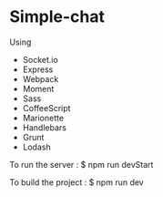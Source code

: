 # Simple-chat

Using
- Socket.io
- Express
- Webpack
- Moment
- Sass
- CoffeeScript
- Marionette
- Handlebars
- Grunt
- Lodash

To run the server :
$ npm run devStart

To build the project :
$ npm run dev
